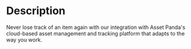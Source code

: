 Description
======

Never lose track of an item again with our integration with Asset Panda's cloud-based asset management and tracking platform that adapts to the way you work.

